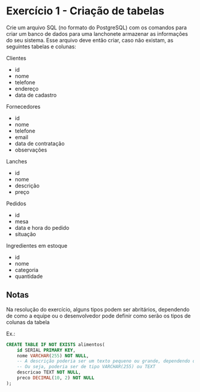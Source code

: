 # Exercício 1 - Criação de tabelas
Crie um arquivo SQL (no formato do PostgreSQL) com os comandos para criar um banco de dados para uma lanchonete armazenar as informações do seu sistema. Esse arquivo deve então criar, caso não existam, as seguintes tabelas e colunas:

Clientes
- id
- nome
- telefone
- endereço
- data de cadastro

Fornecedores
- id
- nome
- telefone
- email
- data de contratação
- observações

Lanches
- id
- nome
- descrição
- preço

Pedidos
- id
- mesa
- data e hora do pedido
- situação

Ingredientes em estoque
- id
- nome
- categoria
- quantidade

## Notas
Na resolução do exercício, alguns tipos podem ser abritários, dependendo de como a equipe ou o desenvolvedor pode definir como serão os tipos de colunas da tabela

Ex.:
```sql
CREATE TABLE IF NOT EXISTS alimentos(
    id SERIAL PRIMARY KEY,
    nome VARCHAR(255) NOT NULL,
    -- A descrição poderia ser um texto pequeno ou grande, dependendo de como o desenvolvedor achar melhor
    -- Ou seja, poderia ser de tipo VARCHAR(255) ou TEXT
    descricao TEXT NOT NULL,
    preco DECIMAL(10, 2) NOT NULL
);
```